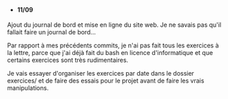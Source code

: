 - #### 11/09
Ajout du journal de bord et mise en ligne du site web.
Je ne savais pas qu'il fallait faire un journal de bord...

Par rapport à mes précédents commits, je n'ai pas fait tous les exercices à la lettre, parce que j'ai déjà fait du bash en licence d'informatique et que certains exercices sont très rudimentaires.

Je vais essayer d'organiser les exercices par date dans le dossier exercices/
et de faire des essais pour le projet avant de faire les vrais manipulations.
